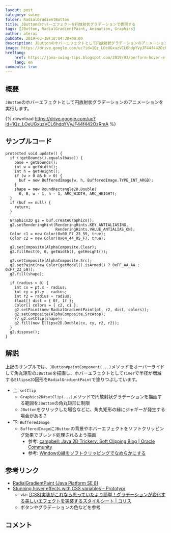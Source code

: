 ```yaml
---
layout: post
category: swing
folder: RadialGradientButton
title: JButtonのホバーエフェクトを円放射状グラデーションで表現する
tags: [JButton, RadialGradientPaint, Animation, Graphics]
author: aterai
pubdate: 2019-03-18T18:04:38+09:00
description: JButtonのホバーエフェクトとして円放射状グラデーションのアニメーションを実行します。
image: https://drive.google.com/uc?id=1Qz_LOeUGxuzVCL6hdpYVyJF44f442OzRmA
hreflang:
    href: https://java-swing-tips.blogspot.com/2019/03/perform-hover-effect-animation-using.html
    lang: en
comments: true
---
```

## 概要
`JButton`のホバーエフェクトとして円放射状グラデーションのアニメーションを実行します。

{% download https://drive.google.com/uc?id=1Qz_LOeUGxuzVCL6hdpYVyJF44f442OzRmA %}

## サンプルコード
<pre class="prettyprint"><code>protected void update() {
  if (!getBounds().equals(base)) {
    base = getBounds();
    int w = getWidth();
    int h = getHeight();
    if (w &gt; 0 &amp;&amp; h &gt; 0) {
      buf = new BufferedImage(w, h, BufferedImage.TYPE_INT_ARGB);
    }
    shape = new RoundRectangle2D.Double(
      0, 0, w - 1, h - 1, ARC_WIDTH, ARC_HEIGHT);
  }
  if (buf == null) {
    return;
  }

  Graphics2D g2 = buf.createGraphics();
  g2.setRenderingHint(RenderingHints.KEY_ANTIALIASING,
                      RenderingHints.VALUE_ANTIALIAS_ON);
  Color c1 = new Color(0x00_F7_23_59, true);
  Color c2 = new Color(0x64_44_05_F7, true);

  g2.setComposite(AlphaComposite.Clear);
  g2.fillRect(0, 0, getWidth(), getHeight());

  g2.setComposite(AlphaComposite.Src);
  g2.setPaint(new Color(getModel().isArmed() ? 0xFF_AA_AA : 0xF7_23_59));
  g2.fill(shape);

  if (radius &gt; 0) {
    int cx = pt.x - radius;
    int cy = pt.y - radius;
    int r2 = radius + radius;
    float[] dist = { 0f, 1f };
    Color[] colors = { c2, c1 };
    g2.setPaint(new RadialGradientPaint(pt, r2, dist, colors));
    g2.setComposite(AlphaComposite.SrcAtop);
    // g2.setClip(shape);
    g2.fill(new Ellipse2D.Double(cx, cy, r2, r2));
  }
  g2.dispose();
}
</code></pre>

## 解説
上記のサンプルでは、`JButton#paintComponent(...)`メソッドをオーバーライドして角丸矩形の`JButton`を描画し、ホバーエフェクトとして`Timer`で半径が増減する`Ellipse2D`図形を`RadialGradientPaint`で塗りつぶしています。

- 上: `setClip`
    - `Graphics2D#setClip(...)`メソッドで円放射状グラデーションを描画する範囲を`JButton`の角丸矩形に制限
    - `JButton`をクリックした場合などに、角丸矩形の縁にジャギーが発生する場合がある？
- 下: `BufferedImage`
    - `BufferedImage`に`JButton`の背景やホバーエフェクトをソフトクリッピング効果でブレンド処理されるよう描画
        - 参考: [campbell: Java 2D Trickery: Soft Clipping Blog | Oracle Community](https://community.oracle.com/blogs/campbell/2006/07/19/java-2d-trickery-soft-clipping)
        - 参考: [Windowの縁をソフトクリッピングでなめらかにする](https://ateraimemo.com/Swing/SoftClippedWindow.html)

<!-- dummy comment line for breaking list -->

## 参考リンク
- [RadialGradientPaint (Java Platform SE 8)](https://docs.oracle.com/javase/jp/8/docs/api/java/awt/RadialGradientPaint.html)
- [Stunning hover effects with CSS variables – Prototypr](https://blog.prototypr.io/stunning-hover-effects-with-css-variables-f855e7b95330)
    - via: [&#91;CSS&#93;実装がこれなら思っていたより簡単！グラデーションが変化する美しいエフェクトを実装するスタイルシート | コリス](https://coliss.com/articles/build-websites/operation/css/css-hover-effects-with-css-variables.html)
    - ボタンやグラデーションの色などを参考

<!-- dummy comment line for breaking list -->

## コメント
